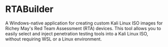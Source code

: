 # RTABuilder
A Windows-native application for creating custom Kali Linux ISO images for Richey May's Red Team Assessment (RTA) devices. This tool allows you to easily select and inject penetration testing tools into a Kali Linux ISO, without requiring WSL or a Linux environment.
